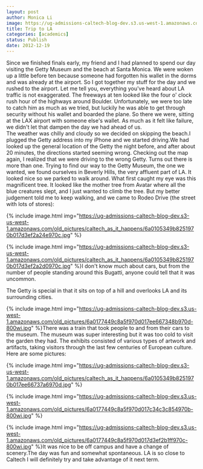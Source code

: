 ```yaml
---
layout: post
author: Monica Li
image: https://ug-admissions-caltech-blog-dev.s3.us-west-1.amazonaws.com/old_pictures/6a0177449c8a5f970d017d3ef2a8be970c-800wi.jpg
title: Trip to LA
categories: [academics]
status: Publish
date: 2012-12-19
---
```



<div id="yiv1999947911yui_3_7_2_15_1355816772458_39">Since we finished finals early, my friend and I had planned to spend our day visiting the Getty Museum and the beach at Santa Monica. We were woken up a little before ten because someone had forgotten his wallet in the dorms and was already at the airport. So I got together my stuff for the day and we rushed to the airport. Let me tell you, everything you've heard about LA traffic is not exaggerated. The freeways at ten looked like the four o' clock rush hour of the highways around Boulder. Unfortunately, we were too late to catch him as much as we tried, but luckily he was able to get through security without his wallet and boarded the plane. So there we were, sitting at the LAX airport with someone else's wallet. As much as it felt like failure, we didn't let that dampen the day we had ahead of us.

<div id="yiv1999947911yui_3_7_2_15_1355816772458_39">The weather was chilly and cloudy so we decided on skipping the beach.I plugged the Getty address into my iPhone and we started driving.We had looked up the general location of the Getty the night before, and after about 20 minutes, the directions started seeming wrong. Checking out the map again, I realized that we were driving to the wrong Getty. Turns out there is more than one. Trying to find our way to the Getty Museum, the one we wanted, we found ourselves in Beverly Hills, the very affluent part of LA. It looked nice so we parked to walk around. What first caught my eye was this magnificent tree. It looked like the mother tree from Avatar where all the blue creatures slept, and I just wanted to climb the tree. But my better judgement told me to keep walking, and we came to Rodeo Drive (the street with lots of stores):

<div id="yiv1999947911yui_3_7_2_15_1355816772458_39">


{% include image.html img="https://ug-admissions-caltech-blog-dev.s3-us-west-1.amazonaws.com/old_pictures/caltech_as_it_happens/6a0105349b8251970b017d3ef2a24e970c.jpg" %}


{% include image.html img="https://ug-admissions-caltech-blog-dev.s3-us-west-1.amazonaws.com/old_pictures/caltech_as_it_happens/6a0105349b8251970b017d3ef2a2d0970c.jpg" %}I don't know much about cars, but from the number of people standing around this Bugatti, anyone could tell that it was uncommon.

<div id="yiv1999947911yui_3_7_2_15_1355816772458_39">The Getty is special in that it sits on top of a hill and overlooks LA and its surrounding cities. 


{% include image.html img="https://ug-admissions-caltech-blog-dev.s3.us-west-1.amazonaws.com/old_pictures/6a0177449c8a5f970d017ee667348b970d-800wi.jpg" %}There was a train that took people to and from their cars to the museum. The museum was super interesting but it was too cold to visit the garden they had. The exhibits consisted of various types of artwork and artifacts, taking visitors through the last few centuries of European culture. Here are some pictures:


{% include image.html img="https://ug-admissions-caltech-blog-dev.s3-us-west-1.amazonaws.com/old_pictures/caltech_as_it_happens/6a0105349b8251970b017ee66737a6970d.jpg" %}


{% include image.html img="https://ug-admissions-caltech-blog-dev.s3.us-west-1.amazonaws.com/old_pictures/6a0177449c8a5f970d017c34c3c854970b-800wi.jpg" %}


{% include image.html img="https://ug-admissions-caltech-blog-dev.s3.us-west-1.amazonaws.com/old_pictures/6a0177449c8a5f970d017d3ef2b1ff970c-800wi.jpg" %}It was nice to be off campus and have a change of scenery.The day was fun and somewhat spontaneous. LA is so close to Caltech I will definitely try and take advantage of it next term.

